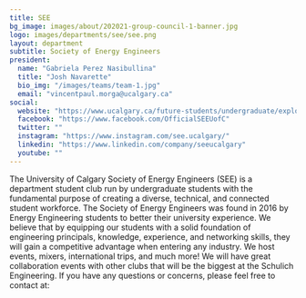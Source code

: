 ```yaml
---
title: SEE
bg_image: images/about/202021-group-council-1-banner.jpg
logo: images/departments/see/see.png
layout: department
subtitle: Society of Energy Engineers
president:
  name: "Gabriela Perez Nasibullina"
  title: "Josh Navarette"
  bio_img: "/images/teams/team-1.jpg"
  email: "vincentpaul.morga@ucalgary.ca"
social:
  website: "https://www.ucalgary.ca/future-students/undergraduate/explore-programs/energy-engineering"
  facebook: "https://www.facebook.com/OfficialSEEUofC"
  twitter: ""
  instagram: "https://www.instagram.com/see.ucalgary/"
  linkedin: "https://www.linkedin.com/company/seeucalgary"
  youtube: ""
---
```


The University of Calgary Society of Energy Engineers (SEE) is a department student club run by undergraduate students with the fundamental purpose of creating a diverse, technical, and connected student workforce. The Society of Energy Engineers was found in 2016 by Energy Engineering students to better their university experience. We believe that by equipping our students with a solid foundation of engineering principals, knowledge, experience, and networking skills, they will gain a competitive advantage when entering any industry. We host events, mixers, international trips, and much more! We will have great collaboration events with other clubs that will be the biggest at the Schulich Engineering. If you have any questions or concerns, please feel free to contact at:

